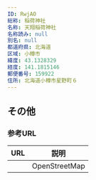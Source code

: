 ```yaml
---
ID: RwjAO
総称: 稲荷神社
名称: 天翔稲荷神社
名称読み: null
別名: null
都道府県: 北海道
区域: 小樽市
緯度: 43.1328329
経度: 141.1815146
郵便番号: 159922
住所: 北海道小樽市星野町６
---
```


## その他

### 参考URL

| URL | 説明          |
| --- | ------------- |
|     | OpenStreetMap |
